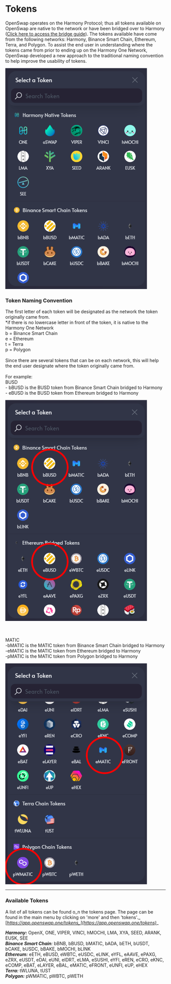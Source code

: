 # Tokens

OpenSwap operates on the Harmony Protocol; thus all tokens available on OpenSwap are native to the network or have been bridged over to Harmony ([Click here to access the bridge guide](https://docs.openswap.one/bridge-assets/openswap-one-click-bridge)).  The tokens available have come from the following networks: Harmony, Binance Smart Chain, Ethereum, Terra, and Polygon.  To assist the end user in understanding where the tokens came from prior to ending up on the Harmony One Network, OpenSwap developed a new approach to the traditional naming convention to help improve the usability of tokens.

![](../../.gitbook/assets/token1.png)

### **Token Naming Convention**

The first letter of each token will be designated as the network the token originally came from.\
\*if there is no lowercase letter in front of the token, it is native to the Harmony One Network\
b = Binance Smart Chain\
e = Ethereum\
t = Terra\
p = Polygon\
\
Since there are several tokens that can be on each network, this will help the end user designate where the token originally came from.\
\
For example:\
BUSD\
\- bBUSD is the BUSD token from Binance Smart Chain bridged to Harmony\
\- eBUSD is the BUSD token from Ethereum bridged to Harmony

![](../../.gitbook/assets/tokenbusd.png)

\
\
MATIC\
\-bMATIC is the MATIC token from Binance Smart Chain bridged to Harmony\
\-eMATIC is the MATIC token from Ethereum bridged to Harmony\
\-pMATIC is the MATIC token from Polygon bridged to Harmony

![](../../.gitbook/assets/tokenmatic.png)

****

### **Available Tokens**

A list of all tokens can be found o_n the tokens page.  The page can be found in the main menu by clicking on 'more' and then 'tokens'._ [_https://app.openswap.one/tokens_](https://app.openswap.one/tokens)__

_**Harmony:**_ OpenX, ONE, VIPER, VINCI, hMOCHI, LMA, XYA, SEED, ARANK, EUSK, SEE\
_**Binance Smart Chain**:_ bBNB, bBUSD, bMATIC, bADA, bETH, bUSDT, bCAKE, bUSDC, bBAKE, bMOCHI, bLINK\
_**Ethereum:**_ eETH, eBUSD, eWBTC, eUSDC, eLINK, eYFL, eAAVE, ePAXG, eZRX, eUSDT, eDAI, eUNI, eIDRT, eLMA, eSUSHI, eYFI, eREN, eCRO, eKNC, eCOMP, eBAT, eLAYER, eBAL, eMATIC, eFRONT, eUNFI, eUP, eHEX\
_**Terra:**_ tWLUNA, tUST\
_**Polygon:**_ pWMATIC, pWBTC, pWETH
